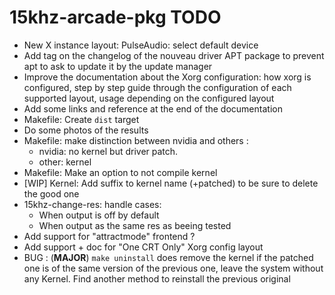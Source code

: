 15khz-arcade-pkg TODO
=====================

-    New X instance layout: PulseAudio: select default device
-    Add tag on the changelog of the nouveau driver APT package to prevent apt
     to ask to update it by the update manager
-    Improve the documentation about the Xorg configuration:
     how xorg is configured, step by step guide through the configuration of 
     each supported layout, usage depending on the configured layout
-    Add some links and reference at the end of the documentation
-    Makefile: Create `dist` target 
-    Do some photos of the results
-    Makefile: make distinction between nvidia and others :
     -   nvidia: no kernel but driver patch. 
     -   other: kernel
-    Makefile: Make an option to not compile kernel
-    [WIP] Kernel: Add suffix to kernel name (+patched) to be sure to delete
     the good one
-    15khz-change-res: handle cases:
     - When output is off by default
     - When output as the same res as beeing tested
-    Add support for "attractmode" frontend ?
-    Add support + doc for "One CRT Only" Xorg config layout
-    BUG : (**MAJOR**) `make uninstall` does remove the kernel if the patched one 
     is of the same version of the previous one, leave the system without 
     any Kernel. Find another method to reinstall the previous original
